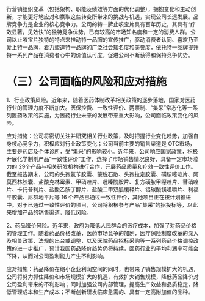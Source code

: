 行营销组织变革（包括架构、职能及绩效等方面的优化调整），拥抱变化和主动创新，才能更好地应对和赢取这些转变所带来的挑战与机遇，实现公司长远发展。品牌竞争力是企业的核心竞争力。公司的特一牌止咳宝片具有百年历史，其具有“疗效显著，见效快”的独特竞争优势，已有较高的市场知名度和一定的消费人群。公司以止咳宝片独特的特点来推动特一品牌的宣传推广，驱动消费者认同、喜欢乃至爱上特一品牌，着力塑造特一品牌的广泛社会知名度和美誉度，依托特一品牌提升特一系列产品在消费者心中的价值认可度，促进公司不断获得和保持竞争优势。

# （三）公司面临的风险和应对措施

1、行业政策风险。近年来，随着医药体制改革相关政策的逐步落地，国家对医药行业的管理力度不断加大。医保控费、一致性评价、两票制、“集采”常态化等一系列医药政策的实施，为医药行业未来的发展带来重大影响，公司面临政策变化的风险。

应对措施：公司将密切关注并研究相关行业政策，及时把握行业变化趋势，加强自身核心竞争力，积极应对行业政策变化；公司当前主要的销售渠道是 OTC市场，主要是药店及个体诊所，受“集采”的影响较小。近年来，公司响应国家政策，积极开展化学制剂产品“一致性评价”工作，选择了市场销售情况良好，具备一定市场潜力的 29个产品与相关研发机构进行合作，开展药品质量和疗效一致性评价工作。截至报告期末，公司的头孢氨苄胶囊、蒙脱石散、头孢拉定胶囊、磺胺嘧啶片、阿莫西林胶囊、盐酸克林霉素、甲硝唑片、吡嗪酰胺片、复方磺胺甲噁唑片、替硝唑片、卡托普利片、盐酸乙胺丁醇片、盐酸二甲双胍缓释片、铝碳酸镁咀嚼片、利福平胶囊、尼群地平片等 16 个产品已通过一致性评价，其他项目正在按计划推进中。对于已通过一致性评价的项目，公司将积极参与产品“集采”的招投标等，以此来增加产品的销售渠道，降低风险。

2、药品降价风险。近年来，政府为降低人民群众的医疗成本，加强了对药品价格的管理工作。随着药品价格改革，医药市场竞争的加剧，医疗保险制度改革的深入及相关政策、法规的出台或调整，以及医院药品招标采购等一系列药品价格调控政策的进一步推广，预计我国药品降价趋势仍将持续，医药行业的平均利润率可能会下降，从而对公司盈利能力产生不利影响。

应对措施：药品降价在缩小企业利润空间的同时，也带来了销售规模扩大的机遇，公司将努力抓住降价和市场规模扩大的机遇，有效扩大销售规模，降低药品降价对公司盈利带来的不利影响；同时加强公司内部管理，提高生产效益和品质稳定，降低管理成本和生产成本；不断创新研发临床急需的、具有一定高附加值的品种。